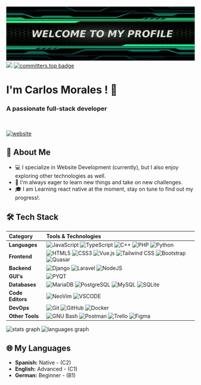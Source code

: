 ![Banner image](BANNER.png) 
<img src="https://komarev.com/ghpvc/?username=MoralesMortales"> [![committers.top badge](https://user-badge.committers.top/venezuela/MoralesMortales.svg)](https://user-badge.committers.top/venezuela/MoralesMortales)
<h1>I'm Carlos Morales ! 🍁</h1>
<h3 align="center"></h3>
<h3 align="">A passionate full-stack developer</h3>
<br>

   [![website](https://img.shields.io/badge/website-000000?style=for-the-badge&logo=About.me&logoColor=white)](https://moralesmortales.github.io/professional)


## 🌟 About Me

- 💻 I specialize in Website Development (currently), but I also enjoy exploring other technologies as well.
- 🚀 I'm always eager to learn new things and take on new challenges.
- 🎓 I am Learning react native at the moment, stay on tune to find out my progress!.

## 🛠️ Tech Stack

| Category          | Tools & Technologies                                                                                                                                                                                                                                      |
| :---------------- | :---------------------------------------------------------------------------------------------------------------------------------------------------------------------------------------------------------------------------------------------------------- |
| **Languages**     | ![JavaScript](https://img.shields.io/badge/JavaScript-F7DF1E?style=for-the-badge&logo=javascript&logoColor=black)  ![TypeScript](https://img.shields.io/badge/TypeScript-007ACC?style=for-the-badge&logo=typescript&logoColor=white)  ![C++](https://img.shields.io/badge/C%2B%2B-00599C?style=for-the-badge&logo=c%2B%2B&logoColor=white) ![PHP](https://img.shields.io/badge/php-%23777BB4.svg?style=for-the-badge&logo=php&logoColor=white) ![Python](https://img.shields.io/badge/Python-3776AB?style=for-the-badge&logo=python&logoColor=white)|
| **Frontend**      | ![HTML5](https://img.shields.io/badge/HTML5-E34F26?style=for-the-badge&logo=html5&logoColor=white) ![CSS3](https://img.shields.io/badge/CSS3-1572B6?style=for-the-badge&logo=css3&logoColor=white) ![Vue.js](https://img.shields.io/badge/Vue.js-42B883?style=for-the-badge&logo=vue.js&logoColor=white) ![Tailwind CSS](https://img.shields.io/badge/Tailwind_CSS-38B2AC?style=for-the-badge&logo=tailwind-css&logoColor=white) ![Bootstrap](https://img.shields.io/badge/Bootstrap-563D7C?style=for-the-badge&logo=bootstrap&logoColor=white) ![Quasar](https://img.shields.io/badge/Quasar-1976D2?style=for-the-badge&logo=quasar&logoColor=white)                                                                                                                                                                                |
| **Backend**       | ![Django](https://img.shields.io/badge/Django-092E20?style=for-the-badge&logo=django&logoColor=white) ![Laravel](https://img.shields.io/badge/laravel-%23FF2D20.svg?style=for-the-badge&logo=laravel&logoColor=white) ![NodeJS](https://img.shields.io/badge/node.js-6DA55F?style=for-the-badge&logo=node.js&logoColor=white) |
| **GUI's**          | ![PYQT](https://img.shields.io/badge/Qt-41CD52?style=for-the-badge&logo=qt&logoColor=white) |
| **Databases**     | ![MariaDB](https://img.shields.io/badge/MariaDB-003545?style=for-the-badge&logo=mariadb&logoColor=white) ![PostgreSQL](https://img.shields.io/badge/PostgreSQL-316192?style=for-the-badge&logo=postgresql&logoColor=white) ![MySQL](https://img.shields.io/badge/MySQL-4479A1?style=for-the-badge&logo=mysql&logoColor=white) ![SQLite](https://img.shields.io/badge/SQLite-003B57?style=for-the-badge&logo=sqlite&logoColor=white) |                                                                                                                                     |
| **Code Editors**  | ![NeoVim](https://img.shields.io/badge/NeoVim-%2357A143.svg?&style=for-the-badge&logo=neovim&logoColor=white) ![VSCODE](https://img.shields.io/badge/VSCode-0078D4?style=for-the-badge&logo=visual%20studio%20code&logoColor=white) |
| **DevOps**        | ![Git](https://img.shields.io/badge/Git-F05032?style=for-the-badge&logo=git&logoColor=white) ![GitHub](https://img.shields.io/badge/GitHub-181717?style=for-the-badge&logo=github&logoColor=white) ![Docker](https://img.shields.io/badge/docker-%230db7ed.svg?style=for-the-badge&logo=docker&logoColor=white)               |                     
| **Other Tools**   | ![GNU Bash](https://img.shields.io/badge/GNU%20Bash-4EAA25?style=for-the-badge&logo=GNU%20Bash&logoColor=white) ![Postman](https://img.shields.io/badge/Postman-FF6C37?style=for-the-badge&logo=postman&logoColor=white) ![Trello](https://img.shields.io/badge/Trello-%23026AA7.svg?style=for-the-badge&logo=Trello&logoColor=white) ![Figma](https://img.shields.io/badge/Figma-F24E1E?style=for-the-badge&logo=figma&logoColor=white)         |                                                                                                                                                               |

<div align="left">
  <img src="https://github-readme-stats.vercel.app/api?username=MoralesMortales&show_icons=true&theme=gotham" height="150" alt="stats graph"  />
  <img src="https://github-readme-stats.vercel.app/api/top-langs?username=MoralesMortales&locale=en&hide_title=false&hide=ShaderLab,Mathematica&layout=compact&card_width=320&langs_count=5&theme=gotham&hide_border=false&order=2" height="150" alt="languages graph" />
</div>


## 🌐 My Languages 

- **Spanish:** Native - (C2) 
- **English:** Advanced - (C1)
- **German:** Beginner - (B1) 
